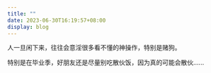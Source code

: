 ```yaml
---
title: ""
date: 2023-06-30T16:19:57+08:00
display: blog
---
```


人一旦闲下来，往往会意淫很多看不懂的神操作，特别是赌狗。

特别是在毕业季，好朋友还是尽量别吃散伙饭，因为真的可能会散伙......
